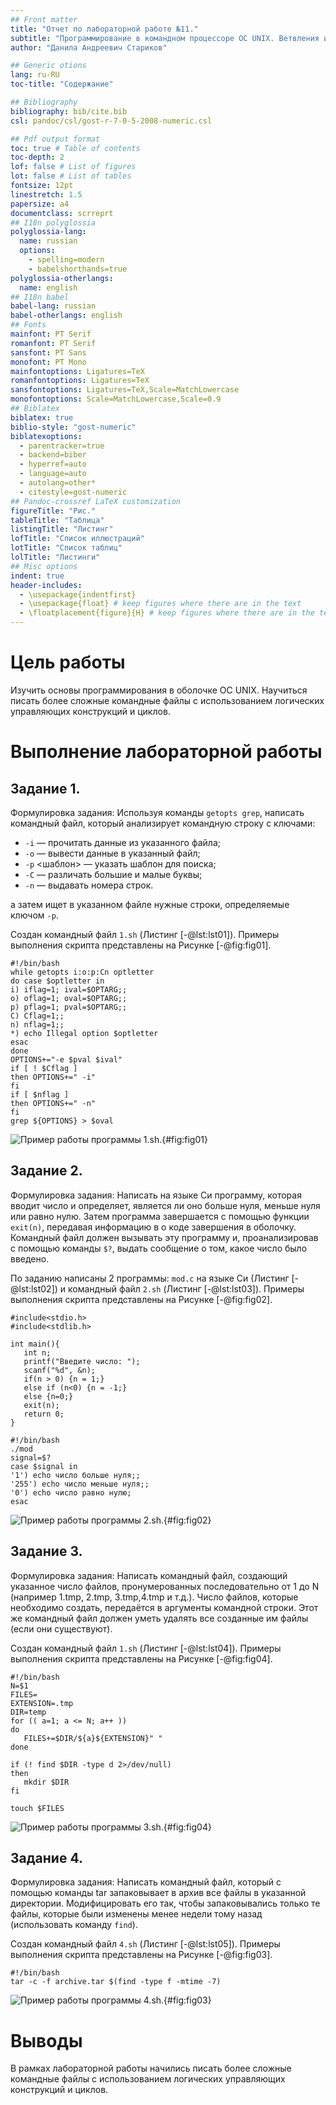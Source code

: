 ```yaml
---
## Front matter
title: "Отчет по лабораторной работе №11."
subtitle: "Программирование в командном процессоре ОС UNIX. Ветвления и циклы"
author: "Данила Андреевич Стариков"

## Generic otions
lang: ru-RU
toc-title: "Содержание"

## Bibliography
bibliography: bib/cite.bib
csl: pandoc/csl/gost-r-7-0-5-2008-numeric.csl

## Pdf output format
toc: true # Table of contents
toc-depth: 2
lof: false # List of figures
lot: false # List of tables
fontsize: 12pt
linestretch: 1.5
papersize: a4
documentclass: scrreprt
## I18n polyglossia
polyglossia-lang:
  name: russian
  options:
	- spelling=modern
	- babelshorthands=true
polyglossia-otherlangs:
  name: english
## I18n babel
babel-lang: russian
babel-otherlangs: english
## Fonts
mainfont: PT Serif
romanfont: PT Serif
sansfont: PT Sans
monofont: PT Mono
mainfontoptions: Ligatures=TeX
romanfontoptions: Ligatures=TeX
sansfontoptions: Ligatures=TeX,Scale=MatchLowercase
monofontoptions: Scale=MatchLowercase,Scale=0.9
## Biblatex
biblatex: true
biblio-style: "gost-numeric"
biblatexoptions:
  - parentracker=true
  - backend=biber
  - hyperref=auto
  - language=auto
  - autolang=other*
  - citestyle=gost-numeric
## Pandoc-crossref LaTeX customization
figureTitle: "Рис."
tableTitle: "Таблица"
listingTitle: "Листинг"
lofTitle: "Список иллюстраций"
lotTitle: "Список таблиц"
lolTitle: "Листинги"
## Misc options
indent: true
header-includes:
  - \usepackage{indentfirst}
  - \usepackage{float} # keep figures where there are in the text
  - \floatplacement{figure}{H} # keep figures where there are in the text
---
```


# Цель работы

Изучить основы программирования в оболочке ОС UNIX. Научиться писать более сложные командные файлы с использованием логических управляющих конструкций и циклов.

# Выполнение лабораторной работы

## Задание 1.

Формулировка задания: Используя команды `getopts grep`, написать командный файл, который анализирует командную строку с ключами:

* `-i` <inputfile> — прочитать данные из указанного файла;
* `-o` <outputfile> — вывести данные в указанный файл;
* `-p` <шаблон> — указать шаблон для поиска;
* `-C` — различать большие и малые буквы;
* `-n` — выдавать номера строк.

а затем ищет в указанном файле нужные строки, определяемые ключом `-p`.

Создан командный файл `1.sh` (Листинг [-@lst:lst01]). Примеры выполнения скрипта представлены на Рисунке [-@fig:fig01].

```{#lst:lst01 .bash caption="Текст командного файла Задания №1." .numberLines}
#!/bin/bash
while getopts i:o:p:Cn optletter
do case $optletter in
i) iflag=1; ival=$OPTARG;;
o) oflag=1; oval=$OPTARG;;
p) pflag=1; pval=$OPTARG;;
C) Cflag=1;;
n) nflag=1;;
*) echo Illegal option $optletter
esac
done
OPTIONS+="-e $pval $ival" 
if [ ! $Cflag ]
then OPTIONS+=" -i"
fi
if [ $nflag ]
then OPTIONS+=" -n"
fi
grep ${OPTIONS} > $oval
```

![Пример работы программы 1.sh.](image/image01.png){#fig:fig01}

## Задание 2. 

Формулировка задания: Написать на языке Си программу, которая вводит число и определяет, является ли оно больше нуля, меньше нуля или равно нулю. Затем программа завершается с помощью функции `exit(n)`, передавая информацию в о коде завершения в оболочку. Командный файл должен вызывать эту программу и, проанализировав с помощью команды `$?`, выдать сообщение о том, какое число было введено.

По заданию написаны 2 программы: `mod.c` на языке Си (Листинг [-@lst:lst02]) и командный файл `2.sh` (Листинг [-@lst:lst03]). Примеры выполнения скрипта представлены на Рисунке [-@fig:fig02].

```{#lst:lst02 .c caption="Текст файла mod.c  Задания №1." .numberLines}
#include<stdio.h>
#include<stdlib.h>

int main(){
   int n;
   printf("Введите число: ");
   scanf("%d", &n);
   if(n > 0) {n = 1;}
   else if (n<0) {n = -1;}
   else {n=0;}
   exit(n);
   return 0;
}
```

```{#lst:lst03 .bash caption="Текст командного файла Задания №2." .numberLines}
#!/bin/bash
./mod
signal=$?
case $signal in
'1') echo число больше нуля;;
'255') echo число меньше нуля;;
'0') echo число равно нулю;
esac
```

![Пример работы программы 2.sh.](image/image02.png){#fig:fig02}


## Задание 3. 
Формулировка задания: Написать командный файл, создающий указанное число файлов, пронумерованных последовательно от 1 до N (например 1.tmp, 2.tmp, 3.tmp,4.tmp и т.д.). Число файлов, которые необходимо создать, передаётся в аргументы командной строки. Этот же командный файл должен уметь удалять все созданные им файлы (если они существуют).

Создан командный файл `1.sh` (Листинг [-@lst:lst04]). Примеры выполнения скрипта представлены на Рисунке [-@fig:fig04].

```{#lst:lst04 .bash caption="Текст командного файла Задания №3." .numberLines}
#!/bin/bash
N=$1
FILES=
EXTENSION=.tmp
DIR=temp
for (( a=1; a <= N; a++ ))
do
   FILES+=$DIR/${a}${EXTENSION}" "
done

if (! find $DIR -type d 2>/dev/null)
then 
   mkdir $DIR
fi

touch $FILES
```

![Пример работы программы 3.sh.](image/image04.png){#fig:fig04}

## Задание 4. 

Формулировка задания: Написать командный файл, который с помощью команды tar запаковывает в архив все файлы в указанной директории. Модифицировать его так, чтобы запаковывались только те файлы, которые были изменены менее недели тому назад (использовать команду `find`).

Создан командный файл `4.sh` (Листинг [-@lst:lst05]). Примеры выполнения скрипта представлены на Рисунке [-@fig:fig03].

```{#lst:lst05 .bash caption="Текст командного файла Задания №4." .numberLines}
#!/bin/bash
tar -c -f archive.tar $(find -type f -mtime -7) 
```

![Пример работы программы 4.sh.](image/image03.png){#fig:fig03}

# Выводы

В рамках лабораторной работы начились писать более сложные командные файлы с использованием логических управляющих конструкций и циклов.


